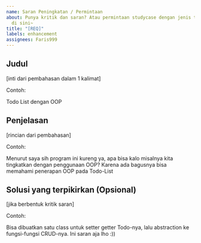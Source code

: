 ```yaml
---
name: Saran Peningkatan / Permintaan
about: Punya kritik dan saran? Atau permintaan studycase dengan jenis tertentu? Tuangkan
  di sini~
title: "[REQ]"
labels: enhancement
assignees: Faris999
---
```


## Judul
[inti dari pembahasan dalam 1 kalimat]

Contoh:

Todo List dengan OOP

## Penjelasan
[rincian dari pembahasan]

Contoh:

Menurut saya sih program ini kureng ya, apa bisa kalo misalnya kita tingkatkan dengan penggunaan OOP? Karena ada bagusnya bisa memahami penerapan OOP pada Todo-List

## Solusi yang terpikirkan (Opsional)
[jika berbentuk kritik saran]

Contoh:

Bisa dibuatkan satu class untuk setter getter Todo-nya, lalu abstraction ke fungsi-fungsi CRUD-nya. Ini saran aja lho :))

